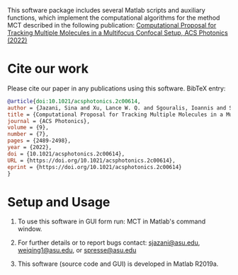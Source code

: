 
This software package includes several Matlab scripts and auxiliary
functions, which implement the computational algorithms for the method
MCT described in the following publication:
[Computational Proposal for Tracking Multiple Molecules in a Multifocus Confocal Setup, ACS Photonics (2022)](https://pubs.acs.org/doi/full/10.1021/acsphotonics.2c00614)


# Cite our work
Please cite our paper in any publications using this software.
BibTeX entry:

```bib
@article{doi:10.1021/acsphotonics.2c00614,
author = {Jazani, Sina and Xu, Lance W. Q. and Sgouralis, Ioannis and Shepherd, Douglas P. and Pressé, Steve},
title = {Computational Proposal for Tracking Multiple Molecules in a Multifocus Confocal Setup},
journal = {ACS Photonics},
volume = {9},
number = {7},
pages = {2489-2498},
year = {2022},
doi = {10.1021/acsphotonics.2c00614},
URL = {https://doi.org/10.1021/acsphotonics.2c00614},
eprint = {https://doi.org/10.1021/acsphotonics.2c00614}
}
```

# Setup and Usage
1) To use this software in GUI form run:
    MCT
    in Matlab's command window.
 
 
2) For further details or to report bugs contact:
    sjazani@asu.edu, weiqing1@asu.edu, or spresse@asu.edu

3) This software (source code and GUI) is developed in Matlab R2019a.